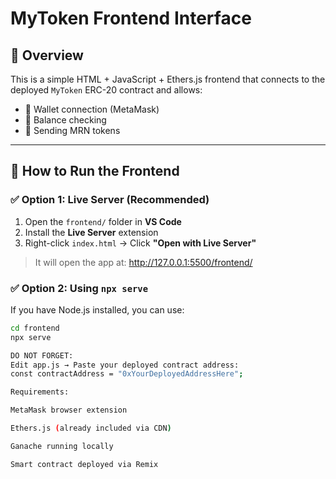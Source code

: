 # MyToken Frontend Interface

## 🧩 Overview

This is a simple HTML + JavaScript + Ethers.js frontend that connects to the deployed `MyToken` ERC-20 contract and allows:

- 🔌 Wallet connection (MetaMask)
- 👀 Balance checking
- 💸 Sending MRN tokens

---

## 🚀 How to Run the Frontend

### ✅ Option 1: Live Server (Recommended)

1. Open the `frontend/` folder in **VS Code**
2. Install the **Live Server** extension
3. Right-click `index.html` → Click **"Open with Live Server"**

> It will open the app at:
http://127.0.0.1:5500/frontend/

### ✅ Option 2: Using `npx serve`

If you have Node.js installed, you can use:

```bash
cd frontend
npx serve

DO NOT FORGET:
Edit app.js → Paste your deployed contract address:
const contractAddress = "0xYourDeployedAddressHere";

Requirements:

MetaMask browser extension

Ethers.js (already included via CDN)

Ganache running locally

Smart contract deployed via Remix